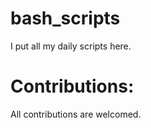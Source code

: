 # bash_scripts
I put all my daily scripts here. 

# Contributions:
All contributions are welcomed.

